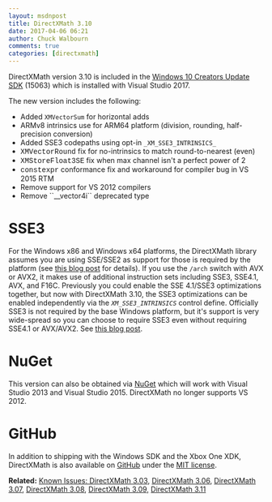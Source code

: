 ```yaml
---
layout: msdnpost
title: DirectXMath 3.10
date: 2017-04-06 06:21
author: Chuck Walbourn
comments: true
categories: [directxmath]
---
```

DirectXMath version 3.10 is included in the <a href="https://walbourn.github.io/windows-10-creators-update-sdk/">Windows 10 Creators Update SDK</a> (15063) which is installed with Visual Studio 2017.
<!--more-->

The new version includes the following:

<ul>
 	<li>Added <code>XMVectorSum</code> for horizontal adds</li>
 	<li>ARMv8 intrinsics use for ARM64 platform (division, rounding, half-precision conversion)</li>
 	<li>Added SSE3 codepaths using opt-in <code>_XM_SSE3_INTRINSICS_</code></li>
 	<li><span style="font-family: Courier New">XMVectorRound</span> fix for no-intrinsics to match round-to-nearest (even)</li>
 	<li><span style="font-family: Courier New">XMStoreFloat3SE</span> fix when max channel isn't a perfect power of 2</li>
 	<li><span style="font-family: Courier New">constexpr</span> conformance fix and workaround for compiler bug in VS 2015 RTM</li>
 	<li>Remove support for VS 2012 compilers</li>
 	<li>Remove ``__vector4i`` deprecated type</li>
</ul>

<h1>SSE3</h1>

For the Windows x86 and Windows x64 platforms, the DirectXMath library assumes you are using SSE/SSE2 as support for those is required by the platform (see <a href="https://walbourn.github.io/directxmath-sse-sse2-and-arm-neon/">this blog post</a> for details). If you use the <code>/arch</code> switch with AVX or AVX2, it makes use of additional instruction sets including SSE3, SSE4.1, AVX, and F16C. Previously you could enable the SSE 4.1/SSE3 optimizations together, but now with DirectXMath 3.10, the SSE3 optimizations can be enabled independently via the <code>_XM_SSE3_INTRINSICS_</code> control define. Officially SSE3 is not required by the base Windows platform, but it's support is very wide-spread so you can choose to require SSE3 even without requiring SSE4.1 or AVX/AVX2. See <a href="https://walbourn.github.io/directxmath-sse3-and-ssse3/">this blog post</a>.

<h1>NuGet</h1>

This version can also be obtained via <a href="https://www.nuget.org/packages/directxmath/3.1.0">NuGet</a> which will work with Visual Studio 2013 and Visual Studio 2015. DirectXMath no longer supports VS 2012.

<h1>GitHub</h1>

In addition to shipping with the Windows SDK and the Xbox One XDK, DirectXMath is also available on <a href="https://github.com/Microsoft/DirectXMath">GitHub</a> under the <a href="https://opensource.org/licenses/MIT">MIT license</a>.

<b>Related:</b> <a href="https://walbourn.github.io/known-issues-directxmath-3-03/"><span>Known Issues: DirectXMath 3.03</span></a>, <a href="https://walbourn.github.io/directxmath-3-06/"><span>DirectXMath 3.06</span></a>, <a href="https://walbourn.github.io/directxmath-3-07/">DirectXMath 3.07</a>, <a href="https://walbourn.github.io/directxmath-3-08/">DirectXMath 3.08</a>, <a href="https://walbourn.github.io/directxmath-3-09/">DirectXMath 3.09,</a> <a href="https://walbourn.github.io/directxmath-3-11/">DirectXMath 3.11</a>
